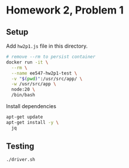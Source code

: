 # Homework 2, Problem 1

## Setup

Add `hw2p1.js` file in this directory.

```bash
# remove --rm to persist container
docker run -it \
  --rm \
  --name ee547-hw2p1-test \
  -v "$(pwd)":/usr/src/app/ \
  -w /usr/src/app \
  node:20 \
  /bin/bash
```

Install dependencies

```bash
apt-get update
apt-get install -y \
  jq
```

## Testing

```bash
./driver.sh
```
